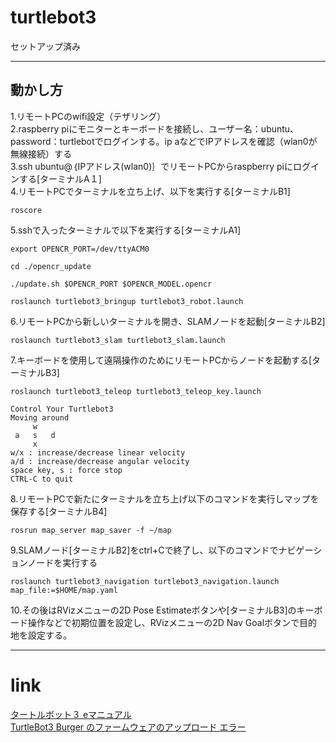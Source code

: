 # turtlebot3
セットアップ済み
***
## 動かし方
1.リモートPCのwifi設定（テザリング）   
2.raspberry piにモニターとキーボードを接続し、ユーザー名：ubuntu、password：turtlebotでログインする。ip aなどでIPアドレスを確認（wlan0が無線接続）する   
3.ssh ubuntu@｛IPアドレス(wlan0)｝でリモートPCからraspberry piにログインする[ターミナルA１]   
4.リモートPCでターミナルを立ち上げ、以下を実行する[ターミナルB1]    
```
roscore
```
5.sshで入ったターミナルで以下を実行する[ターミナルA1]   
```
export OPENCR_PORT=/dev/ttyACM0
```
```
cd ./opencr_update
```
```
./update.sh $OPENCR_PORT $OPENCR_MODEL.opencr
```
```
roslaunch turtlebot3_bringup turtlebot3_robot.launch
```
6.リモートPCから新しいターミナルを開き、SLAMノードを起動[ターミナルB2]   
```
roslaunch turtlebot3_slam turtlebot3_slam.launch
```
7.キーボードを使用して遠隔操作のためにリモートPCからノードを起動する[ターミナルB3]   
```
roslaunch turtlebot3_teleop turtlebot3_teleop_key.launch
```
```
Control Your Turtlebot3
Moving around
     w
 a   s   d
     x
w/x : increase/decrease linear velocity
a/d : increase/decrease angular velocity
space key, s : force stop
CTRL-C to quit
```
8.リモートPCで新たにターミナルを立ち上げ以下のコマンドを実行しマップを保存する[ターミナルB4]
```
rosrun map_server map_saver -f ~/map
```
9.SLAMノード[ターミナルB2]をctrl+Cで終了し、以下のコマンドでナビゲーションノードを実行する
```
roslaunch turtlebot3_navigation turtlebot3_navigation.launch map_file:=$HOME/map.yaml
```
10.その後はRVizメニューの2D Pose Estimateボタンや[ターミナルB3]のキーボード操作などで初期位置を設定し、RVizメニューの2D Nav Goalボタンで目的地を設定する。
***
# link
[タートルボット３ eマニュアル](https://emanual.robotis.com/docs/en/platform/turtlebot3/quick-start/#pc-setup)   
[TurtleBot3 Burger のファームウェアのアップロード エラー](https://www.blue-weblog.com/entry/2017/11/23/204902)   
